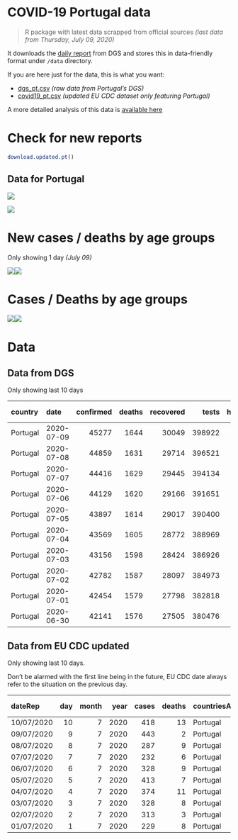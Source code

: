 COVID-19 Portugal data
================

> R package with latest data scrapped from official sources *(last data
> from Thursday, July 09, 2020)*

It downloads the [daily
report](https://covid19.min-saude.pt/relatorio-de-situacao/) from DGS
and stores this in data-friendly format under `/data` directory.

If you are here just for the data, this is what you want:

  - [dgs\_pt.csv](raw/master/data/dgs_pt.csv) *(raw data from Portugal’s
    DGS)*
  - [covid19\_pt.csv](raw/master/data/covid19_pt.csv) *(updated EU CDC
    dataset only featuring Portugal)*

A more detailed analysis of this data is [available
here](https://averissimo.github.io/covid19-analysis/portugal.html)

# Check for new reports

``` r
download.updated.pt()
```

## Data for Portugal

![](README_files/figure-gfm/unnamed-chunk-7-1.svg)<!-- -->

![](README_files/figure-gfm/unnamed-chunk-8-1.svg)<!-- -->

# New cases / deaths by age groups

Only showing 1 day *(July 09)*

![](README_files/figure-gfm/unnamed-chunk-10-1.svg)<!-- -->![](README_files/figure-gfm/unnamed-chunk-10-2.svg)<!-- -->

# Cases / Deaths by age groups

![](README_files/figure-gfm/unnamed-chunk-11-1.svg)<!-- -->![](README_files/figure-gfm/unnamed-chunk-11-2.svg)<!-- -->

# Data

## Data from DGS

Only showing last 10 days

| country  | date       | confirmed | deaths | recovered |  tests | hospitalized | in.icu | confirmed\_m\_00-09 | confirmed\_w\_00-09 | confirmed\_m\_10-19 | confirmed\_w\_10-19 | confirmed\_m\_20-29 | confirmed\_w\_20-29 | confirmed\_m\_30-39 | confirmed\_w\_30-39 | confirmed\_m\_40-49 | confirmed\_w\_40-49 | confirmed\_m\_50-59 | confirmed\_w\_50-59 | confirmed\_m\_60-69 | confirmed\_w\_60-69 | confirmed\_m\_70-79 | confirmed\_w\_70-79 | confirmed\_m\_80+ | confirmed\_w\_80+ | death\_m\_00-09 | death\_w\_00-09 | death\_m\_10-19 | death\_w\_10-19 | death\_m\_20-29 | death\_w\_20-29 | death\_m\_30-39 | death\_w\_30-39 | death\_m\_40-49 | death\_w\_40-49 | death\_m\_50-59 | death\_w\_50-59 | death\_m\_60-69 | death\_w\_60-69 | death\_m\_70-79 | death\_w\_70-79 | death\_m\_80+ | death\_w\_80+ |
| :------- | :--------- | --------: | -----: | --------: | -----: | -----------: | -----: | ------------------: | ------------------: | ------------------: | ------------------: | ------------------: | ------------------: | ------------------: | ------------------: | ------------------: | ------------------: | ------------------: | ------------------: | ------------------: | ------------------: | ------------------: | ------------------: | ----------------: | ----------------: | --------------: | --------------: | --------------: | --------------: | --------------: | --------------: | --------------: | --------------: | --------------: | --------------: | --------------: | --------------: | --------------: | --------------: | --------------: | --------------: | ------------: | ------------: |
| Portugal | 2020-07-09 |     45277 |   1644 |     30049 | 398922 |          487 |     73 |                  NA |                  NA |                  NA |                  NA |                  NA |                  NA |                  NA |                  NA |                  NA |                  NA |                  NA |                  NA |                  NA |                  NA |                  NA |                  NA |                NA |                NA |               0 |               0 |               0 |               0 |               1 |               1 |               1 |               1 |              10 |              10 |              38 |              17 |             102 |              46 |             190 |             125 |           477 |           625 |
| Portugal | 2020-07-08 |     44859 |   1631 |     29714 | 396521 |          512 |     74 |                  NA |                  NA |                  NA |                  NA |                  NA |                  NA |                  NA |                  NA |                  NA |                  NA |                  NA |                  NA |                  NA |                  NA |                  NA |                  NA |                NA |                NA |               0 |               0 |               0 |               0 |               1 |               1 |               1 |               1 |              10 |              10 |              38 |              16 |             102 |              46 |             190 |             125 |           472 |           618 |
| Portugal | 2020-07-07 |     44416 |   1629 |     29445 | 394134 |          511 |     76 |                  NA |                  NA |                  NA |                  NA |                  NA |                  NA |                  NA |                  NA |                  NA |                  NA |                  NA |                  NA |                  NA |                  NA |                  NA |                  NA |                NA |                NA |               0 |               0 |               0 |               0 |               1 |               1 |               1 |               1 |              10 |              10 |              38 |              15 |             102 |              46 |             189 |             125 |           472 |           618 |
| Portugal | 2020-07-06 |     44129 |   1620 |     29166 | 391651 |          513 |     74 |                  NA |                  NA |                  NA |                  NA |                  NA |                  NA |                  NA |                  NA |                  NA |                  NA |                  NA |                  NA |                  NA |                  NA |                  NA |                  NA |                NA |                NA |               0 |               0 |               0 |               0 |               1 |               1 |               1 |               1 |              10 |              10 |              38 |              15 |             102 |              46 |             187 |             123 |           469 |           616 |
| Portugal | 2020-07-05 |     43897 |   1614 |     29017 | 390400 |          504 |     73 |                  NA |                  NA |                  NA |                  NA |                  NA |                  NA |                  NA |                  NA |                  NA |                  NA |                  NA |                  NA |                  NA |                  NA |                  NA |                  NA |                NA |                NA |               0 |               0 |               0 |               0 |               1 |               1 |               1 |               1 |              10 |              10 |              37 |              15 |             100 |              46 |             187 |             123 |           467 |           615 |
| Portugal | 2020-07-04 |     43569 |   1605 |     28772 | 388969 |          489 |     73 |                  NA |                  NA |                  NA |                  NA |                  NA |                  NA |                  NA |                  NA |                  NA |                  NA |                  NA |                  NA |                  NA |                  NA |                  NA |                  NA |                NA |                NA |               0 |               0 |               0 |               0 |               1 |               1 |               1 |               1 |              10 |              10 |              37 |              15 |             100 |              46 |             187 |             122 |           466 |           608 |
| Portugal | 2020-07-03 |     43156 |   1598 |     28424 | 386926 |          495 |     72 |                  NA |                  NA |                  NA |                  NA |                  NA |                  NA |                  NA |                  NA |                  NA |                  NA |                  NA |                  NA |                  NA |                  NA |                  NA |                  NA |                NA |                NA |               0 |               0 |               0 |               0 |               1 |               1 |               1 |               1 |              10 |               9 |              37 |              15 |              99 |              46 |             187 |             122 |           464 |           605 |
| Portugal | 2020-07-02 |     42782 |   1587 |     28097 | 384973 |          510 |     77 |                 685 |                 578 |                 817 |                 950 |                2895 |                3374 |                3225 |                3627 |                3145 |                3959 |                2805 |                3885 |                2061 |                2343 |                1444 |                1633 |              1721 |              3601 |               0 |               0 |               0 |               0 |               1 |               1 |               1 |               1 |              10 |               9 |              35 |              16 |              98 |              46 |             185 |             121 |           460 |           603 |
| Portugal | 2020-07-01 |     42454 |   1579 |     27798 | 382818 |          503 |     79 |                 670 |                 573 |                 803 |                 937 |                2867 |                3348 |                3198 |                3591 |                3120 |                3932 |                2789 |                3865 |                2050 |                2324 |                1436 |                1617 |              1719 |              3581 |               0 |               0 |               0 |               0 |               1 |               1 |               1 |               1 |              10 |               8 |              35 |              15 |              98 |              46 |             183 |             121 |           459 |           600 |
| Portugal | 2020-06-30 |     42141 |   1576 |     27505 | 380476 |          491 |     73 |                 660 |                 572 |                 797 |                 926 |                2834 |                3312 |                3169 |                3552 |                3094 |                3919 |                2769 |                3847 |                2028 |                2311 |                1427 |                1612 |              1714 |              3569 |               0 |               0 |               0 |               0 |               1 |               1 |               1 |               1 |              10 |               8 |              35 |              15 |              98 |              46 |             183 |             121 |           458 |           598 |

## Data from EU CDC updated

Only showing last 10 days.

Don’t be alarmed with the first line being in the future, EU CDC date
always refer to the situation on the previous day.

| dateRep    | day | month | year | cases | deaths | countriesAndTerritories | geoId | countryterritoryCode | popData2019 | continentExp | Cumulative\_number\_for\_14\_days\_of\_COVID-19\_cases\_per\_100000 |
| :--------- | --: | ----: | ---: | ----: | -----: | :---------------------- | :---- | :------------------- | ----------: | :----------- | ------------------------------------------------------------------: |
| 10/07/2020 |  10 |     7 | 2020 |   418 |     13 | Portugal                | PT    | PRT                  |    10276617 | Europe       |                                                                  NA |
| 09/07/2020 |   9 |     7 | 2020 |   443 |      2 | Portugal                | PT    | PRT                  |    10276617 | Europe       |                                                            46.27009 |
| 08/07/2020 |   8 |     7 | 2020 |   287 |      9 | Portugal                | PT    | PRT                  |    10276617 | Europe       |                                                            45.53055 |
| 07/07/2020 |   7 |     7 | 2020 |   232 |      6 | Portugal                | PT    | PRT                  |    10276617 | Europe       |                                                            46.09494 |
| 06/07/2020 |   6 |     7 | 2020 |   328 |      9 | Portugal                | PT    | PRT                  |    10276617 | Europe       |                                                            46.35767 |
| 05/07/2020 |   5 |     7 | 2020 |   413 |      7 | Portugal                | PT    | PRT                  |    10276617 | Europe       |                                                            46.00736 |
| 04/07/2020 |   4 |     7 | 2020 |   374 |     11 | Portugal                | PT    | PRT                  |    10276617 | Europe       |                                                            45.65705 |
| 03/07/2020 |   3 |     7 | 2020 |   328 |      8 | Portugal                | PT    | PRT                  |    10276617 | Europe       |                                                            45.66678 |
| 02/07/2020 |   2 |     7 | 2020 |   313 |      3 | Portugal                | PT    | PRT                  |    10276617 | Europe       |                                                            46.53282 |
| 01/07/2020 |   1 |     7 | 2020 |   229 |      8 | Portugal                | PT    | PRT                  |    10276617 | Europe       |                                                            46.75663 |
